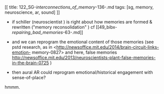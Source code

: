 [[
title: 122_SG-_interconnections_of_memory_-136-.md
tags: [sg, memory, neuroscience, ar, sound]
]]

+ if schiller  (neuroscientist ) is right about how memories are formed & rewritten  ("memory reconsolidation" ) cf
[[49_bibx-_repairing_bad_memories_-63-.md]]

+ and we can reprogram the emotional content of those memories  (see pstd research, as in <http://newsoffice.mit.edu/2014/brain-circuit-links-emotion- memory-0827> and here, false memories <http://newsoffice.mit.edu/2013/neuroscientists-plant-false-memories-in-the-brain-0725>  )

+ then aural AR could reprogram emotional/historical engagement with sense-of-place?

hmmm.
